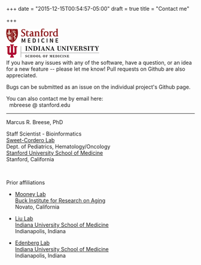 +++
date = "2015-12-15T00:54:57-05:00"
draft = true
title = "Contact me"

+++

<div class="contact-logos">
	<a href="http://med.stanford.edu"><img src="/img/SM-logo-V-web.png" height="38px"/></a><br/>
	<a href="http://medicine.iu.edu"><img src="/img/logo3.gif"/></a>
</div>
If you have any issues with any of the software, have a question, or an idea for a new feature -- please let me know!
Pull requests on Github are also appreciated.

Bugs can be submitted as an issue on the individual project's Github page.

You can also contact me by email here:  
<i class="fa fa-envelope" style="padding:0 4px;"></i> mbreese @ stanford.edu

----

Marcus R. Breese, PhD  

Staff Scientist - Bioinformatics  
[Sweet-Cordero Lab](http://sweetcorderolab.stanford.edu)  
Dept. of Pediatrics, Hematology/Oncology  
[Stanford University School of Medicine](http://med.stanford.edu)  
Stanford, California

<br/>

Prior affiliations

* [Mooney Lab](http://faculty.washington.edu/sdmooney/)  
  [Buck Institute for Research on Aging](http://buckinstitute.org/)  
  Novato, California

* [Liu Lab](http://compbio.iupui.edu/group/6/pages/about_us)  
  [Indiana University School of Medicine](http://medicine.iu.edu/)  
  Indianapolis, Indiana

* [Edenberg Lab](https://biochemistry.medicine.iu.edu/pe/primary-faculty/howard-j-edenberg-ph-d/)  
  [Indiana University School of Medicine](http://medicine.iu.edu/)  
  Indianapolis, Indiana	